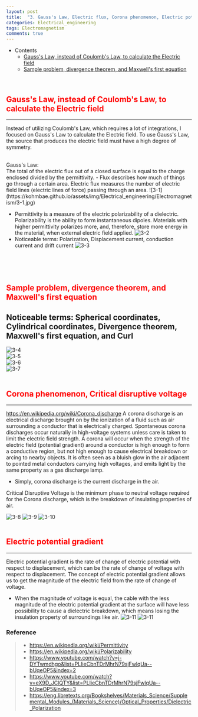 ```yaml
---
layout: post
title:  "3. Gauss's Law, Electric flux, Corona phenomenon, Electric potential gradient"
categories: Electrical_engineering
tags: Electromagnetism
comments: true
---
```


- Contents
	- [Gauss's Law, instead of Coulomb's Law, to calculate the Electric field](#gauss's-law,-instead-of-coulomb's-law,-to-calculate-the-electric-field)
	- [Sample problem, divergence theorem, and Maxwell's first equation](#sample-problem,-divergence-theorem,-and-maxwell's-first-equation)
<br/>

## <span style="color:red">Gauss's Law, instead of Coulomb's Law, to calculate the Electric field</span>		
---  
Instead of utilizing Coulomb's Law, which requires a lot of integrations, I focused on Gauss's Law to calculate the Electric field. To use Gauss's Law, the source that produces the electric field must have a high degree of symmetry.

<br/>
Gauss's Law:
<br/>
The total of the electric flux out of a closed surface is equal to the charge enclosed divided by the permittivity.
- Flux describes how much of things go through a certain area. Electric flux measures the number of electric field lines (electric lines of force) passing through an area.
![3-1](https://kohmbae.github.io/assets/img/Electrical_engineering/Electromagnetism/3-1.jpg)  

- Permittivity is a measure of the electric polarizability of a dielectric. Polarizability is the ability to form instantaneous dipoles. Materials with higher permittivity polarizes more, and, therefore, store more energy in the material, when external electric field applied.
![3-2](https://kohmbae.github.io/assets/img/Electrical_engineering/Electromagnetism/3-2.jpg)
- Noticeable terms: Polarization, Displacement current, conduction current and drift current
![3-3](https://kohmbae.github.io/assets/img/Electrical_engineering/Electromagnetism/3-3.jpg)  
<br/>
<br/>
<br/>

## <span style="color:red">Sample problem, divergence theorem, and Maxwell's first equation</span>
Noticeable terms: Spherical coordinates, Cylindrical coordinates, Divergence theorem, Maxwell's first equation, and Curl
---
![3-4](https://kohmbae.github.io/assets/img/Electrical_engineering/Electromagnetism/3-4.jpg)  
![3-5](https://kohmbae.github.io/assets/img/Electrical_engineering/Electromagnetism/3-5.jpg)  
![3-6](https://kohmbae.github.io/assets/img/Electrical_engineering/Electromagnetism/3-6.jpg)  
![3-7](https://kohmbae.github.io/assets/img/Electrical_engineering/Electromagnetism/3-7.jpg)
<br/>
<br/>

## <span style="color:red">Corona phenomenon, Critical disruptive voltage</span>
---
https://en.wikipedia.org/wiki/Corona_discharge
A corona discharge is an electrical discharge brought on by the ionization of a fluid such as air surrounding a conductor that is electrically charged. Spontaneous corona discharges occur naturally in high-voltage systems unless care is taken to limit the electric field strength. A corona will occur when the strength of the electric field (potential gradient) around a conductor is high enough to form a conductive region, but not high enough to cause electrical breakdown or arcing to nearby objects. It is often seen as a bluish glow in the air adjacent to pointed metal conductors carrying high voltages, and emits light by the same property as a gas discharge lamp.
- Simply, corona discharge is the current discharge in the air.

Critical Disruptive Voltage is the minimum phase to neutral voltage required for the Corona discharge, which is the breakdown of insulating properties of air.

![3-8](https://kohmbae.github.io/assets/img/Electrical_engineering/Electromagnetism/3-8.jpg)
![3-9](https://kohmbae.github.io/assets/img/Electrical_engineering/Electromagnetism/3-9.jpg)
![3-10](https://kohmbae.github.io/assets/img/Electrical_engineering/Electromagnetism/3-10.jpg) 
<br/>
<br/>

## <span style="color:red">Electric potential gradient</span>
---
Electric potential gradient is the rate of change of electric potential with respect to displacement, which can be the rate of change of voltage with respect to displacement. The concept of electric potential gradient allows us to get the magnitude of the electric field from the rate of change of voltage.  
-	When the magnitude of voltage is equal, the cable with the less magnitude of the electric potential gradient at the surface will have less possibility to cause a dielectric breakdown, which means losing the insulation property of surroundings like air.
![3-11](https://kohmbae.github.io/assets/img/Electrical_engineering/Electromagnetism/3-11.jpg)
![3-11](https://kohmbae.github.io/assets/img/Electrical_engineering/Electromagnetism/3-12.jpg)


### Reference  
> - https://en.wikipedia.org/wiki/Permittivity
> - https://en.wikipedia.org/wiki/Polarizability
> - https://www.youtube.com/watch?v=j-DYTwmdhgo&list=PLIieCbnTDrMhrN79sjFwlqUa--bUqeOP5&index=2
> - https://www.youtube.com/watch?v=eX9D_JClQTY&list=PLIieCbnTDrMhrN79sjFwlqUa--bUqeOP5&index=3
> - https://eng.libretexts.org/Bookshelves/Materials_Science/Supplemental_Modules_(Materials_Science)/Optical_Properties/Dielectric_Polarization
